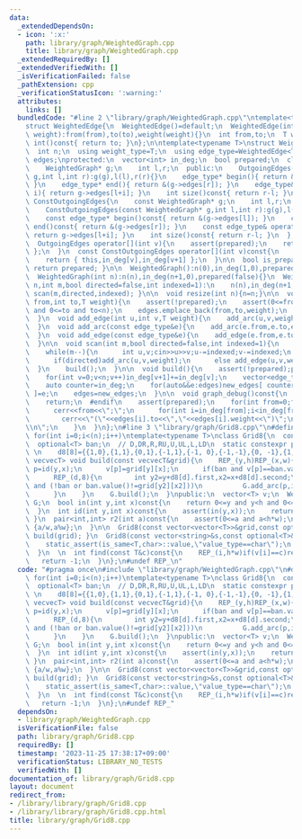 ```yaml
---
data:
  _extendedDependsOn:
  - icon: ':x:'
    path: library/graph/WeightedGraph.cpp
    title: library/graph/WeightedGraph.cpp
  _extendedRequiredBy: []
  _extendedVerifiedWith: []
  _isVerificationFailed: false
  _pathExtension: cpp
  _verificationStatusIcon: ':warning:'
  attributes:
    links: []
  bundledCode: "#line 2 \"library/graph/WeightedGraph.cpp\"\ntemplate<typename T>\n\
    struct WeightedEdge{\n  WeightedEdge()=default;\n  WeightedEdge(int from,int to,T\
    \ weight):from(from),to(to),weight(weight){}\n  int from,to;\n  T weight;\n  operator\
    \ int()const{ return to; }\n};\n\ntemplate<typename T>\nstruct WeightedGraph{\n\
    \  int n;\n  using weight_type=T;\n  using edge_type=WeightedEdge<T>;\n  vector<edge_type>\
    \ edges;\nprotected:\n  vector<int> in_deg;\n  bool prepared;\n  class OutgoingEdges{\n\
    \    WeightedGraph* g;\n    int l,r;\n  public:\n    OutgoingEdges(WeightedGraph*\
    \ g,int l,int r):g(g),l(l),r(r){}\n    edge_type* begin(){ return &(g->edges[l]);\
    \ }\n    edge_type* end(){ return &(g->edges[r]); }\n    edge_type& operator[](int\
    \ i){ return g->edges[l+i]; }\n    int size()const{ return r-l; }\n  };\n  class\
    \ ConstOutgoingEdges{\n    const WeightedGraph* g;\n    int l,r;\n  public:\n\
    \    ConstOutgoingEdges(const WeightedGraph* g,int l,int r):g(g),l(l),r(r){}\n\
    \    const edge_type* begin()const{ return &(g->edges[l]); }\n    const edge_type*\
    \ end()const{ return &(g->edges[r]); }\n    const edge_type& operator[](int i)const{\
    \ return g->edges[l+i]; }\n    int size()const{ return r-l; }\n  };\npublic:\n\
    \  OutgoingEdges operator[](int v){\n    assert(prepared);\n    return { this,in_deg[v],in_deg[v+1]\
    \ };\n  }\n  const ConstOutgoingEdges operator[](int v)const{\n    assert(prepared);\n\
    \    return { this,in_deg[v],in_deg[v+1] };\n  }\n\n  bool is_prepared()const{\
    \ return prepared; }\n\n  WeightedGraph():n(0),in_deg(1,0),prepared(false){}\n\
    \  WeightedGraph(int n):n(n),in_deg(n+1,0),prepared(false){}\n  WeightedGraph(int\
    \ n,int m,bool directed=false,int indexed=1):\n    n(n),in_deg(n+1,0),prepared(false){\
    \ scan(m,directed,indexed); }\n\n  void resize(int n){n=n;}\n\n  void add_arc(int\
    \ from,int to,T weight){\n    assert(!prepared);\n    assert(0<=from and from<n\
    \ and 0<=to and to<n);\n    edges.emplace_back(from,to,weight);\n    in_deg[from+1]++;\n\
    \  }\n  void add_edge(int u,int v,T weight){\n    add_arc(u,v,weight);\n    add_arc(v,u,weight);\n\
    \  }\n  void add_arc(const edge_type&e){\n    add_arc(e.from,e.to,e.weight);\n\
    \  }\n  void add_edge(const edge_type&e){\n    add_edge(e.from,e.to,e.weight);\n\
    \  }\n\n  void scan(int m,bool directed=false,int indexed=1){\n    edges.reserve(directed?m:2*m);\n\
    \    while(m--){\n      int u,v;cin>>u>>v;u-=indexed;v-=indexed;\n      T weight;cin>>weight;\n\
    \      if(directed)add_arc(u,v,weight);\n      else add_edge(u,v,weight);\n  \
    \  }\n    build();\n  }\n\n  void build(){\n    assert(!prepared);prepared=true;\n\
    \    for(int v=0;v<n;v++)in_deg[v+1]+=in_deg[v];\n    vector<edge_type> new_edges(in_deg.back());\n\
    \    auto counter=in_deg;\n    for(auto&&e:edges)new_edges[ counter[e.from]++\
    \ ]=e;\n    edges=new_edges;\n  }\n\n  void graph_debug()const{\n  #ifndef __DEBUG\n\
    \    return;\n  #endif\n    assert(prepared);\n    for(int from=0;from<n;from++){\n\
    \      cerr<<from<<\";\";\n      for(int i=in_deg[from];i<in_deg[from+1];i++)\n\
    \        cerr<<\"(\"<<edges[i].to<<\",\"<<edges[i].weight<<\")\";\n      cerr<<\"\
    \\n\";\n    }\n  }\n};\n#line 3 \"library/graph/Grid8.cpp\"\n#define REP_(i,n)\
    \ for(int i=0;i<(n);i++)\ntemplate<typename T>\nclass Grid8{\n  const int h,w;\n\
    \  optional<T> ban;\n  // D,DR,R,RU,U,UL,L,LD\n  static constexpr pair<int,int>\
    \ \n    d8[8]={{1,0},{1,1},{0,1},{-1,1},{-1, 0},{-1,-1},{0, -1},{1,-1}};\n  template<typename\
    \ vecvecT> void build(const vecvecT&grid){\n    REP_(y,h)REP_(x,w){\n      int\
    \ p=id(y,x);\n      v[p]=grid[y][x];\n      if(ban and v[p]==ban.value())continue;\n\
    \      REP_(d,8){\n        int y2=y+d8[d].first,x2=x+d8[d].second;\n        if(in(y2,x2)\
    \ and (!ban or ban.value()!=grid[y2][x2]))\n          G.add_arc(p,id(y2,x2),d);\n\
    \      }\n    }\n    G.build();\n  }\npublic:\n  vector<T> v;\n  WeightedGraph<int>\
    \ G;\n  bool in(int y,int x)const{\n    return 0<=y and y<h and 0<=x and x<w;\n\
    \  }\n  int id(int y,int x)const{\n    assert(in(y,x));\n    return y*w+x;\n \
    \ }\n  pair<int,int> r2(int a)const{\n    assert(0<=a and a<h*w);\n    return\
    \ {a/w,a%w};\n  }\n\n  Grid8(const vector<vector<T>>&grid,const optional<T>&ban=nullopt):h(grid.size()),w(grid[0].size()),ban(ban),v(h*w),G(h*w){\
    \ build(grid); }\n  Grid8(const vector<string>&s,const optional<T>&ban=nullopt):h(s.size()),w(s[0].size()),ban(ban),v(h*w),G(h*w){\n\
    \    static_assert(is_same<T,char>::value,\"value_type==char\");\n    build(s);\n\
    \  }\n  \n  int find(const T&c)const{\n    REP_(i,h*w)if(v[i]==c)return i;\n \
    \   return -1;\n  }\n};\n#undef REP_\n"
  code: "#pragma once\n#include \"library/graph/WeightedGraph.cpp\"\n#define REP_(i,n)\
    \ for(int i=0;i<(n);i++)\ntemplate<typename T>\nclass Grid8{\n  const int h,w;\n\
    \  optional<T> ban;\n  // D,DR,R,RU,U,UL,L,LD\n  static constexpr pair<int,int>\
    \ \n    d8[8]={{1,0},{1,1},{0,1},{-1,1},{-1, 0},{-1,-1},{0, -1},{1,-1}};\n  template<typename\
    \ vecvecT> void build(const vecvecT&grid){\n    REP_(y,h)REP_(x,w){\n      int\
    \ p=id(y,x);\n      v[p]=grid[y][x];\n      if(ban and v[p]==ban.value())continue;\n\
    \      REP_(d,8){\n        int y2=y+d8[d].first,x2=x+d8[d].second;\n        if(in(y2,x2)\
    \ and (!ban or ban.value()!=grid[y2][x2]))\n          G.add_arc(p,id(y2,x2),d);\n\
    \      }\n    }\n    G.build();\n  }\npublic:\n  vector<T> v;\n  WeightedGraph<int>\
    \ G;\n  bool in(int y,int x)const{\n    return 0<=y and y<h and 0<=x and x<w;\n\
    \  }\n  int id(int y,int x)const{\n    assert(in(y,x));\n    return y*w+x;\n \
    \ }\n  pair<int,int> r2(int a)const{\n    assert(0<=a and a<h*w);\n    return\
    \ {a/w,a%w};\n  }\n\n  Grid8(const vector<vector<T>>&grid,const optional<T>&ban=nullopt):h(grid.size()),w(grid[0].size()),ban(ban),v(h*w),G(h*w){\
    \ build(grid); }\n  Grid8(const vector<string>&s,const optional<T>&ban=nullopt):h(s.size()),w(s[0].size()),ban(ban),v(h*w),G(h*w){\n\
    \    static_assert(is_same<T,char>::value,\"value_type==char\");\n    build(s);\n\
    \  }\n  \n  int find(const T&c)const{\n    REP_(i,h*w)if(v[i]==c)return i;\n \
    \   return -1;\n  }\n};\n#undef REP_"
  dependsOn:
  - library/graph/WeightedGraph.cpp
  isVerificationFile: false
  path: library/graph/Grid8.cpp
  requiredBy: []
  timestamp: '2023-11-25 17:38:17+09:00'
  verificationStatus: LIBRARY_NO_TESTS
  verifiedWith: []
documentation_of: library/graph/Grid8.cpp
layout: document
redirect_from:
- /library/library/graph/Grid8.cpp
- /library/library/graph/Grid8.cpp.html
title: library/graph/Grid8.cpp
---
```

